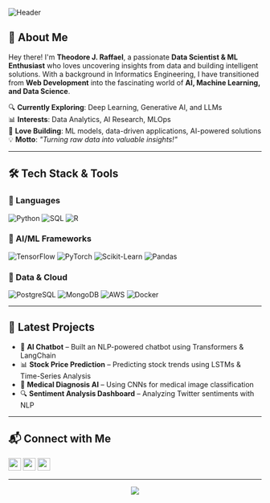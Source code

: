 ![Header](https://capsule-render.vercel.app/api?type=waving&color=gradient&height=150&section=header&text=Theodore%20J.%20Raffael&fontSize=40&fontAlignY=35&desc=Data%20Science%20%7C%20Machine%20Learning%20%7C%20AI&descAlignY=55&descAlign=50)

## 👋 About Me

Hey there! I'm **Theodore J. Raffael**, a passionate **Data Scientist & ML Enthusiast** who loves uncovering insights from data and building intelligent solutions. With a background in Informatics Engineering, I have transitioned from **Web Development** into the fascinating world of **AI, Machine Learning, and Data Science**.

🔍 **Currently Exploring**: Deep Learning, Generative AI, and LLMs  
📊 **Interests**: Data Analytics, AI Research, MLOps  
🚀 **Love Building**: ML models, data-driven applications, AI-powered solutions  
💡 **Motto**: _"Turning raw data into valuable insights!"_

---

## 🛠️ Tech Stack & Tools

### 🔹 Languages
![Python](https://img.shields.io/badge/Python-FFD43B?style=for-the-badge&logo=python&logoColor=blue)
![SQL](https://img.shields.io/badge/SQL-4479A1?style=for-the-badge&logo=postgresql&logoColor=white)
![R](https://img.shields.io/badge/R-276DC3?style=for-the-badge&logo=r&logoColor=white)

### 🔹 AI/ML Frameworks
![TensorFlow](https://img.shields.io/badge/TensorFlow-FF6F00?style=for-the-badge&logo=tensorflow&logoColor=white)
![PyTorch](https://img.shields.io/badge/PyTorch-EE4C2C?style=for-the-badge&logo=pytorch&logoColor=white)
![Scikit-Learn](https://img.shields.io/badge/Scikit--Learn-F7931E?style=for-the-badge&logo=scikit-learn&logoColor=white)
![Pandas](https://img.shields.io/badge/Pandas-150458?style=for-the-badge&logo=pandas&logoColor=white)

### 🔹 Data & Cloud
![PostgreSQL](https://img.shields.io/badge/PostgreSQL-316192?style=for-the-badge&logo=postgresql&logoColor=white)
![MongoDB](https://img.shields.io/badge/MongoDB-4EA94B?style=for-the-badge&logo=mongodb&logoColor=white)
![AWS](https://img.shields.io/badge/AWS-FF9900?style=for-the-badge&logo=amazonaws&logoColor=white)
![Docker](https://img.shields.io/badge/Docker-2496ED?style=for-the-badge&logo=docker&logoColor=white)

---

## 🚀 Latest Projects

- 🤖 **AI Chatbot** – Built an NLP-powered chatbot using Transformers & LangChain
- 📊 **Stock Price Prediction** – Predicting stock trends using LSTMs & Time-Series Analysis
- 🏥 **Medical Diagnosis AI** – Using CNNs for medical image classification
- 🔍 **Sentiment Analysis Dashboard** – Analyzing Twitter sentiments with NLP

---

## 📬 Connect with Me

<p>
<a href="https:///"><img src="https://img.shields.io/badge/LinkedIn-%230077B5.svg?&style=for-the-badge&logo=linkedin&logoColor=white" height=25></a>
<a href="https://www.instagram.com/theodreraffael/"><img src="https://img.shields.io/badge/Instagram-%23E1306C.svg?&style=for-the-badge&logo=instagram&logoColor=white" height=25></a>
<a href="mailto:theodoreraffael@gmail.com"><img src="https://img.shields.io/badge/Gmail-D14836.svg?&style=for-the-badge&logo=gmail&logoColor=white" height=25></a>
</p>

---

<p align="center">
  <img src="https://capsule-render.vercel.app/api?type=waving&color=gradient&height=100&section=footer"/>
</p>
